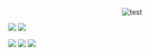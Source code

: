 <div align=right>
   <!-- <a href="https://hits.seeyoufarm.com"><img src="https://hits.seeyoufarm.com/api/count/incr/badge.svg?url=https%3A%2F%2Fgithub.com%2Fdev-woong&count_bg=%234778BE&title_bg=%23555555&icon=&icon_color=%23E7E7E7&title=Profile+Viewers&edge_flat=true"/></a>-->
</div>

<div align=center>
   
![test](https://capsule-render.vercel.app/api?type=waving&color=gradient&height=300&section=header&text=with-woong&fontSize=90)

<!--<pre>
    ____  _______    __    _       ______  ____  _   ________          
   / __ \/ ____/ |  / /   | |     / / __ \/ __ \/ | / / ____/ __    __ 
  / / / / __/  | | / /____| | /| / / / / / / / /  |/ / / ____/ /___/ /_
 / /_/ / /___  | |/ /_____/ |/ |/ / /_/ / /_/ / /|  / /_/ /_  __/_  __/
/_____/_____/  |___/      |__/|__/\____/\____/_/ |_/\____/ /_/   /_/   

</pre>-->

</div>


<img src="https://img.shields.io/badge/.NET Core-512BD4?style=flat-square&logo=dotnet&logoColor=white"/></a>
<img src="https://img.shields.io/badge/Git-F05032?style=flat-square&logo=git&logoColor=white"/></a>

<img src="https://img.shields.io/badge/Mac%20OS-333333?style=flat-square&logo=apple&logoColor=white"/><a/>
<img src="https://img.shields.io/badge/Linux-DC8735?style=flat-square&logo=linux&logoColor=white"/><a/>
<img src="https://img.shields.io/badge/Windows-0078D6?style=flat-square&logo=Windows&logoColor=white"/></a>

<!--<br><br>

<img src="https://github-readme-stats.vercel.app/api?username=dev-woong&show_icons=true&theme=gotham&exclude_repo=Awesome-Profile-README-templates,Study-Notes,Test-Foam,Mac-Settings,dev-woong,dev-woong.github.io"/>-->

<!--<a href="https://dev-woong.io"><img src="https://img.shields.io/badge/Blog -00C7B7?style=for-the-badge&logo=hugo&logoColor=white"/></a>-->

<!--
**coldwoong/coldwoong** is a ✨ _special_ ✨ repository because its `README.md` (this file) appears on your GitHub profile.

Here are some ideas to get you started:

- 🔭 I’m currently working on ...
- 🌱 I’m currently learning ...
- 👯 I’m looking to collaborate on ...
- 🤔 I’m looking for help with ...
- 💬 Ask me about ...
- 📫 How to reach me: ...
- 😄 Pronouns: ...
- ⚡ Fun fact: ...
-->
